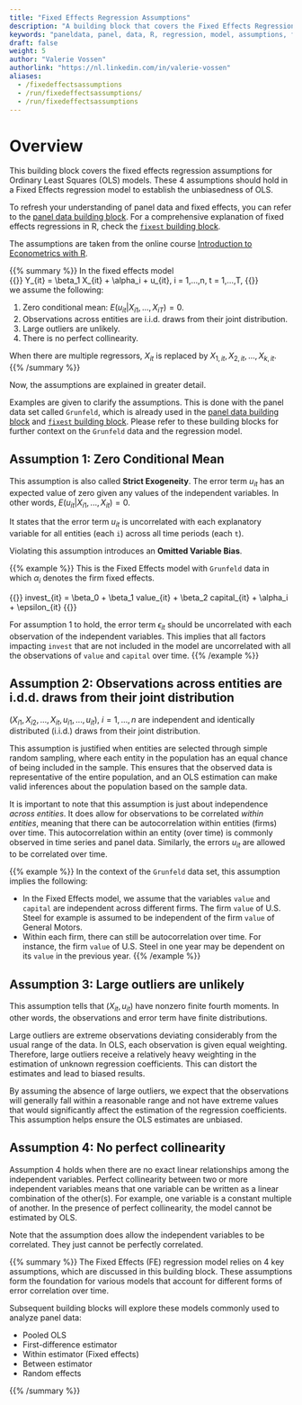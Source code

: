 ```yaml
---
title: "Fixed Effects Regression Assumptions"
description: "A building block that covers the Fixed Effects Regression Assumptions"
keywords: "paneldata, panel, data, R, regression, model, assumptions, fixed, effects"
draft: false
weight: 5
author: "Valerie Vossen"
authorlink: "https://nl.linkedin.com/in/valerie-vossen"
aliases:
  - /fixedeffectsassumptions
  - /run/fixedeffectsassumptions/
  - /run/fixedeffectsassumptions
---
```


# Overview

This building block covers the fixed effects regression assumptions for Ordinary Least Squares (OLS) models. These 4 assumptions should hold in a Fixed Effects regression model to establish the unbiasedness of OLS.

To refresh your understanding of panel data and fixed effects, you can refer to the [panel data building block](/paneldata). For a comprehensive explanation of fixed effects regressions in R, check the [`fixest` building block](https://tilburgsciencehub.com/topics/analyze-data/regressions/fixest/). 

The assumptions are taken from the online course [Introduction to Econometrics with R](https://www.econometrics-with-r.org/10.5-tferaaseffer.html). 


{{% summary %}}
In the fixed effects model
<br/>
{{<katex>}}
Y_{it} = \beta_1 X_{it} + \alpha_i + u_{it}, i = 1,...,n, t = 1,...,T,
{{</katex>}}
<br/>
we assume the following: 

1. Zero conditional mean: $E(u_{it}|X_{i1},...,X_{iT}) = 0$.
2. Observations across entities are i.i.d. draws from their joint distribution.
3. Large outliers are unlikely.
4. There is no perfect collinearity. 

When there are multiple regressors, $X_{it}$ is replaced by $X_{1,it}, X_{2,it},..., X_{k,it}$. 
{{% /summary %}}

Now, the assumptions are explained in greater detail. 

Examples are given to clarify the assumptions. This is done with the panel data set called `Grunfeld`, which is already used in the [panel data building block](/paneldata) and [`fixest` building block](https://tilburgsciencehub.com/topics/analyze-data/regressions/fixest/). Please refer to these building blocks for further context on the `Grunfeld` data and the regression model. 

## Assumption 1: Zero Conditional Mean
This assumption is also called **Strict Exogeneity**. The error term $u_{it}$ has an expected value of zero given any values of the independent variables. In other words, $E(u_{it}|X_{i1},...,X_{it}) = 0$. 

It states that the error term $u_{it}$ is uncorrelated with each explanatory variable for all entities (each `i`) across all time periods (each `t`). 

Violating this assumption introduces an **Omitted Variable Bias**.

{{% example %}}
This is the Fixed Effects model with `Grunfeld` data in which $\alpha_i$ denotes the firm fixed effects.

{{<katex>}}
invest_{it} = \beta_0 + \beta_1 value_{it} + \beta_2 capital_{it} + \alpha_i + \epsilon_{it}
{{</katex>}}  

For assumption 1 to hold, the error term $\epsilon_{it}$ should be uncorrelated with each observation of the independent variables. This implies that all factors impacting `invest` that are not included in the model are uncorrelated with all the observations of `value` and `capital` over time. 
{{% /example %}}

##  Assumption 2: Observations across entities are i.d.d. draws from their joint distribution
$(X_{i1}, X_{i2},...,X_{it}, u_{i1},...,u_{it})$, $i = 1,...,n$ are independent and identically distributed (i.i.d.) draws from their joint distribution. 

This assumption is justified when entities are selected through simple random sampling, where each entity in the population has an equal chance of being included in the sample. This ensures that the observed data is representative of the entire population, and an OLS estimation can make valid inferences about the population based on the sample data. 

It is important to note that this assumption is just about independence *across entities*. It does allow for observations to be correlated *within entities*, meaning that there can be autocorrelation within entities (firms) over time. This autocorrelation within an entity (over time) is commonly observed in time series and panel data. Similarly, the errors $u_{it}$ are allowed to be correlated over time. 

{{% example %}}
In the context of the `Grunfeld` data set, this assumption implies the following:
- In the Fixed Effects model, we assume that the variables `value` and `capital` are independent across different firms. The firm `value` of U.S. Steel for example is assumed to be independent of the firm `value` of General Motors. 
- Within each firm, there can still be autocorrelation over time. For instance, the firm `value` of U.S. Steel in one year may be dependent on its `value` in the previous year. 
{{% /example %}}

## Assumption 3: Large outliers are unlikely
This assumption tells that $(X_{it}, u_{it})$ have nonzero finite fourth moments. In other words, the observations and error term have finite distributions.

Large outliers are extreme observations deviating considerably from the usual range of the data. In OLS, each observation is given equal weighting. Therefore, large outliers receive a relatively heavy weighting in the estimation of unknown regression coefficients. This can distort the estimates and lead to biased results. 

By assuming the absence of large outliers, we expect that the observations will generally fall within a reasonable range and not have extreme values that would significantly affect the estimation of the regression coefficients. This assumption helps ensure the OLS estimates are unbiased. 

## Assumption 4: No perfect collinearity

Assumption 4 holds when there are no exact linear relationships among the independent variables. Perfect collinearity between two or more independent variables means that one variable can be written as a linear combination of the other(s). For example, one variable is a constant multiple of another. In the presence of perfect collinearity, the model cannot be estimated by OLS. 

Note that the assumption does allow the independent variables to be correlated. They just cannot be perfectly correlated. 

{{% summary %}}
The Fixed Effects (FE) regression model relies on 4 key assumptions, which are discussed in this building block. These assumptions form the foundation for various models that account for different forms of error correlation over time. 

Subsequent building blocks will explore these models commonly used to analyze panel data: 
- Pooled OLS
- First-difference estimator
- Within estimator (Fixed effects)
- Between estimator
- Random effects

{{% /summary %}}
